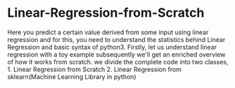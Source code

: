 # Linear-Regression-from-Scratch
Here you predict a certain value derived from some input using linear regression and for this, you need to understand the statistics behind Linear Regression and basic syntax of python3. Firstly, let us understand linear regression with a toy example subsequently we'll get an enriched overview of how it works from scratch.
we divide the complete code into two classes, 
    1. Linear Regression from Scratch 
    2. Linear Regression from sklearn(Machine Learning Library in python)
